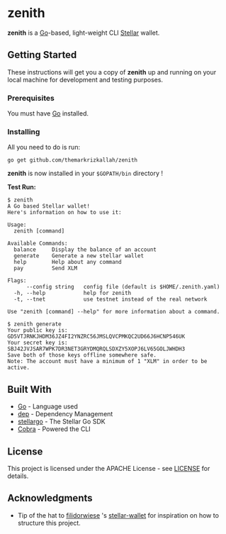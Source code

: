 # zenith
**zenith** is a [Go](https://www.golang.org)-based, light-weight CLI [Stellar](https://www.stellar.org) wallet.

## Getting Started

These instructions will get you a copy of **zenith** up and running on your local machine for development and testing purposes.

### Prerequisites
You must have [Go](https://golang.org/doc/install) installed.


### Installing
All you need to do is run:
```
go get github.com/themarkrizkallah/zenith
```

**zenith** is now installed in your `$GOPATH/bin` directory !

**Test Run:**
```
$ zenith
A Go based Stellar wallet!
Here's information on how to use it:

Usage:
  zenith [command]

Available Commands:
  balance     Display the balance of an account
  generate    Generate a new stellar wallet
  help        Help about any command
  pay         Send XLM

Flags:
      --config string   config file (default is $HOME/.zenith.yaml)
  -h, --help            help for zenith
  -t, --tnet            use testnet instead of the real network

Use "zenith [command] --help" for more information about a command.

$ zenith generate
Your public key is: GD5VTJRNKJHDM36JZ4FI2YNZRC56JMSLQVCPMKQC2UD66J6HCNP546UK
Your secret key is: SBJ42JVJSAR7WPK7DR3NET3GRYDMQRQLSDXZY5XOPJ6LV65GOLJWHDH3
Save both of those keys offline somewhere safe.
Note: The account must have a minimum of 1 "XLM" in order to be active.
```

## Built With

* [Go](http://www.golang.org/) - Language used
* [dep](https://golang.github.io/dep/) - Dependency Management
* [stellargo](https://godoc.org/github.com/stellar/go) - The Stellar Go SDK
* [Cobra](https://github.com/spf13/cobra) - Powered the CLI

## License

This project is licensed under the APACHE License - see [LICENSE](LICENSE) for details.

## Acknowledgments

* Tip of the hat to [filidorwiese](https://github.com/filidorwiese/) 's [stellar-wallet](https://github.com/filidorwiese/stellar-wallet) for inspiration on how to structure this project.